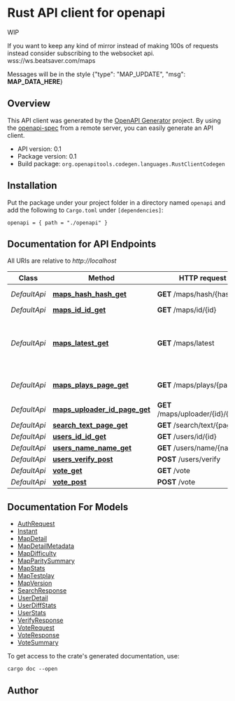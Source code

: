 # Rust API client for openapi

WIP

If you want to keep any kind of mirror instead of making 100s of requests instead consider subscribing to the websocket api.
wss://ws.beatsaver.com/maps

Messages will be in the style {\"type\": \"MAP_UPDATE\", \"msg\": __MAP_DATA_HERE__}


## Overview

This API client was generated by the [OpenAPI Generator](https://openapi-generator.tech) project.  By using the [openapi-spec](https://openapis.org) from a remote server, you can easily generate an API client.

- API version: 0.1
- Package version: 0.1
- Build package: `org.openapitools.codegen.languages.RustClientCodegen`

## Installation

Put the package under your project folder in a directory named `openapi` and add the following to `Cargo.toml` under `[dependencies]`:

```
openapi = { path = "./openapi" }
```

## Documentation for API Endpoints

All URIs are relative to *http://localhost*

Class | Method | HTTP request | Description
------------ | ------------- | ------------- | -------------
*DefaultApi* | [**maps_hash_hash_get**](docs/DefaultApi.md#maps_hash_hash_get) | **GET** /maps/hash/{hash} | Get map(s) for a map hash
*DefaultApi* | [**maps_id_id_get**](docs/DefaultApi.md#maps_id_id_get) | **GET** /maps/id/{id} | Get map information
*DefaultApi* | [**maps_latest_get**](docs/DefaultApi.md#maps_latest_get) | **GET** /maps/latest | Get maps ordered by upload/publish/updated. If you're going to scrape the data and make 100s of requests make this this endpoint you use.
*DefaultApi* | [**maps_plays_page_get**](docs/DefaultApi.md#maps_plays_page_get) | **GET** /maps/plays/{page} | Get maps ordered by play count (Not currently tracked)
*DefaultApi* | [**maps_uploader_id_page_get**](docs/DefaultApi.md#maps_uploader_id_page_get) | **GET** /maps/uploader/{id}/{page} | Get maps by a user
*DefaultApi* | [**search_text_page_get**](docs/DefaultApi.md#search_text_page_get) | **GET** /search/text/{page} | Search for maps
*DefaultApi* | [**users_id_id_get**](docs/DefaultApi.md#users_id_id_get) | **GET** /users/id/{id} | Get user info
*DefaultApi* | [**users_name_name_get**](docs/DefaultApi.md#users_name_name_get) | **GET** /users/name/{name} | Get user info by name
*DefaultApi* | [**users_verify_post**](docs/DefaultApi.md#users_verify_post) | **POST** /users/verify | Verify user tokens
*DefaultApi* | [**vote_get**](docs/DefaultApi.md#vote_get) | **GET** /vote | Get votes
*DefaultApi* | [**vote_post**](docs/DefaultApi.md#vote_post) | **POST** /vote | Vote on a map


## Documentation For Models

 - [AuthRequest](docs/AuthRequest.md)
 - [Instant](docs/Instant.md)
 - [MapDetail](docs/MapDetail.md)
 - [MapDetailMetadata](docs/MapDetailMetadata.md)
 - [MapDifficulty](docs/MapDifficulty.md)
 - [MapParitySummary](docs/MapParitySummary.md)
 - [MapStats](docs/MapStats.md)
 - [MapTestplay](docs/MapTestplay.md)
 - [MapVersion](docs/MapVersion.md)
 - [SearchResponse](docs/SearchResponse.md)
 - [UserDetail](docs/UserDetail.md)
 - [UserDiffStats](docs/UserDiffStats.md)
 - [UserStats](docs/UserStats.md)
 - [VerifyResponse](docs/VerifyResponse.md)
 - [VoteRequest](docs/VoteRequest.md)
 - [VoteResponse](docs/VoteResponse.md)
 - [VoteSummary](docs/VoteSummary.md)


To get access to the crate's generated documentation, use:

```
cargo doc --open
```

## Author



